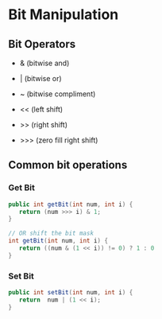 
# Bit Manipulation

## Bit Operators

* & (bitwise and)

* | (bitwise or)

* ~ (bitwise compliment)

* \<< (left shift)

* \>> (right shift)

* \>>> (zero fill right shift)

## Common bit operations

### Get Bit
```java
public int getBit(int num, int i) {
   return (num >>> i) & 1;
}

// OR shift the bit mask 
int getBit(int num, int i) {
   return ((num & (1 << i)) != 0) ? 1 : 0
}
```

### Set Bit
```java
public int setBit(int num, int i) {
   return  num | (1 << i);
}

```
